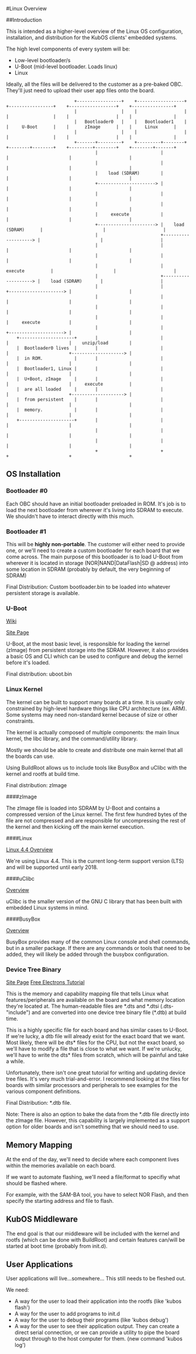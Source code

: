 #Linux Overview

##Introduction

This is intended as a higher-level overview of the Linux OS configuration, installation, and distribution for the KubOS clients' embedded systems.

The high level components of every system will be:
- Low-level bootloader/s
- U-Boot (mid-level bootloader.  Loads linux)
- Linux

Ideally, all the files will be delivered to the customer as a pre-baked OBC.  They'll just need to upload their user app files onto the board.
        
                              +-----------------+    +------------------+    +-----------------+    +------------------+    +----------------+
                              |                 |    |                  |    |                 |    |                  |    |                |
                              |   Bootloader0   |    |   Bootloader1    |    |     U-Boot      |    |      zImage      |    |     Linux      |
                              |                 |    |                  |    |                 |    |                  |    |                |
                              +-------+---------+    +---------+--------+    +--------+--------+    +---------+--------+    +--------+-------+
                                      |                        |                      |                       |                      |
                                      |                        |                      |                       |                      |
                                      |    load (SDRAM)        |                      |                       |                      |
                                      +----------------------> |                      |                       |                      |
                                      |                        |                      |                       |                      |
                                      |                        |                      |                       |                      |
                                      |     execute            |                      |                       |                      |
                                      +----------------------> |    load (SDRAM)      |                       |                      |
                                      |                        +--------------------> |                       |                      |
                                      |                        |                      |                       |                      |
                                      |                        |                      |                       |                      |
                                      |                        |     execute          |                       |                      |
                                      |                        +--------------------> |    load (SDRAM)       |                      |
                                      |                        |                      +---------------------> |                      |
                                      |                        |                      |                       |                      |
                                      |                        |                      |                       |                      |
                                      |                        |                      |     execute           |                      |
                                      |                        |                      +---------------------> |                      |
        +---------------------+       |                        |                      |                       |    unzip/load        |
        |  Bootloader0 lives  |       |                        |                      |                       +--------------------> |
        |  in ROM.            |       |                        |                      |                       |                      |
        |  Bootloader1, Linux |       |                        |                      |                       |                      |
        |  U+Boot, zImage     |       |                        |                      |                       |     execute          |
        |  are all loaded     |       |                        |                      |                       +--------------------> |
        |  from persistent    |       |                        |                      |                       |                      |
        |  memory.            |       |                        |                      |                       |                      |
        +---------------------+       |                        |                      |                       |                      |
                                      |                        |                      |                       |                      |
                                      |                        |                      |                       |                      |
                                      +                        +                      +                       +                      +
        


## OS Installation

### Bootloader #0

Each OBC should have an initial bootloader preloaded in ROM.  It's job is to load the next bootloader from wherever it's living into SDRAM to execute.
We shouldn't have to interact directly with this much.

### Bootloader #1

This will be **highly non-portable**.  The customer will either need to provide one, or we'll need to create a custom bootloader for each board that
we come across.  The main purpose of this bootloader is to load U-Boot from wherever it is located in storage (NOR|NAND|DataFlash|SD @ address) into
some location in SDRAM (probably by default, the very beginning of SDRAM)

Final Distribution:  Custom bootloader.bin to be loaded into whatever persistent storage is available.

### U-Boot

[Wiki](https://en.wikipedia.org/wiki/Das_U-Boot)

[Site Page](http://www.denx.de/wiki/U-Boot)

U-Boot, at the most basic level, is responsible for loading the kernel (zImage) from persistent storage into the SDRAM.  However, it also provides a 
basic OS and CLI which can be used to configure and debug the kernel before it's loaded.

Final distribution: uboot.bin

### Linux Kernel

The kernel can be built to support many boards at a time.  It is usually only constrained by high-level hardware things like CPU architecture (ex. ARM).
Some systems may need non-standard kernel because of size or other constraints.

The kernel is actually composed of multiple components: the main linux kernel, the libc library, and the command/utility library.

Mostly we should be able to create and distribute one main kernel that all the boards can use.

Using BuildRoot allows us to include tools like BusyBox and uClibc with the kernel and rootfs at build time.

Final distribution: zImage

####zImage

The zImage file is loaded into SDRAM by U-Boot and contains a compressed version of the Linux kernel.  The first few hundred bytes of the
file are not compressed and are responsible for uncompressing the rest of the kernel and then kicking off the main kernel execution.

####Linux

[Linux 4.4 Overview](https://kernelnewbies.org/Linux_4.4)

We're using Linux 4.4.  This is the current long-term support version (LTS) and will be supported until early 2018.

####uClibc

[Overview](https://uclibc.org/about.html)

uClibc is the smaller version of the GNU C library that has been built with embedded Linux systems in mind.

####BusyBox

[Overview](https://busybox.net/about.html)

BusyBox provides many of the common Linux console and shell commands, but in a smaller package.  If there are any commands or tools that need to be
added, they will likely be added through the busybox configuration.


### Device Tree Binary

[Site Page](https://www.devicetree.org/)
[Free Electrons Tutorial](https://events.linuxfoundation.org/sites/events/files/slides/petazzoni-device-tree-dummies.pdf)

This is the memory and capability mapping file that tells Linux what features/peripherals are available on the board and what memory location they're 
located at.  The human-readable files are \*.dts and \*.dtsi (.dts-"include") and are converted into one device tree binary file (\*.dtb) at build time. 

This is a highly specific file for each board and has similar cases to U-Boot.  If we're lucky, a dtb file will already exist for the exact board that
we want.  Most likely, there will be dts\* files for the CPU, but not the exact board, so we'll have to modify a file that is close to what we want.
If we're unlucky, we'll have to write the dts\* files from scratch, which will be painful and take a while.

Unfortunately, there isn't one great tutorial for writing and updating device tree files.  It's very much trial-and-error.  I recommend looking at the 
files for boards with similar processors and peripherals to see examples for the various component definitions.

Final Distribution: \*.dtb file.  

Note:  There is also an option to bake the data from the \*.dtb file directly into the zImage file.  However, this capability
is largely implemented as a support option for older boards and isn't something that we should need to use. 

## Memory Mapping

At the end of the day, we'll need to decide where each component lives within the memories available on each board.

If we want to automate flashing, we'll need a file/format to specifiy what should be flashed where.

For example, with the SAM-BA tool, you have to select NOR Flash, and then specify the starting address and file to flash.

## KubOS Middleware

The end goal is that our middleware will be included with the kernel and rootfs (which can be done with BuildRoot) and certain features can/will be
 started at boot time (probably from init.d).
 
## User Applications

User applications will live...somewhere... This still needs to be fleshed out.

We need:
- A way for the user to load their application into the rootfs (like 'kubos flash')
- A way for the user to add programs to init.d
- A way for the user to debug their programs (like 'kubos debug')
- A way for the user to see their application output.  They can create a direct serial connection, or we can provide a utility to pipe the board output
through to the host computer for them. (new command 'kubos log')

